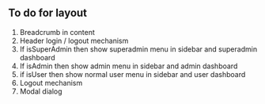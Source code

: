 ## To do for layout
1. Breadcrumb in content
2. Header login / logout mechanism
3. If isSuperAdmin then show superadmin menu in sidebar and superadmin dashboard
4. If isAdmin then show admin menu in sidebar and admin dashboard
5. if isUser then show normal user menu in sidebar and user dashboard
6. Logout mechanism
7. Modal dialog
